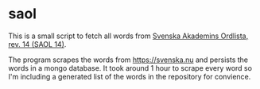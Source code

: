# saol
This is a small script to fetch all words from [Svenska Akademins Ordlista, rev. 14 (SAOL 14)](https://www.svenskaakademien.se/svenska-spraket/svenska-akademiens-ordlista-saol).

The program scrapes the words from https://svenska.nu and persists the words in a mongo database. It took around 1 hour to scrape every word so I'm including a generated list of the words in the repository for convience.
